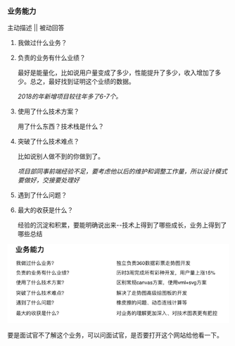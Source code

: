 ### 业务能力

主动描述 || 被动回答

1. 我做过什么业务？
2. 负责的业务有什么业绩？

    最好是能量化，比如说用户量变成了多少，性能提升了多少，收入增加了多少。总之，最好找到证明这个业绩的数据。

    *2018的年新增项目较往年多了6-7个。*

3. 使用了什么技术方案？

    用了什么东西？技术栈是什么？

4. 突破了什么技术难点？

    比如说别人做不到的你做到了。

    *项目部同事前端经验不足，要考虑他以后的维护和调整工作量，所以设计模式要做好，交接要处理好*

5. 遇到了什么问题？
6. 最大的收获是什么？

    经验的沉淀和积累，要能明确说出来--技术上得到了哪些成长，业务上得到了哪些总结

![业务能力示例](./imgs/业务能力示例.png)

要是面试官不了解这个业务，可以问面试官，是否要打开这个网站给他看一下。